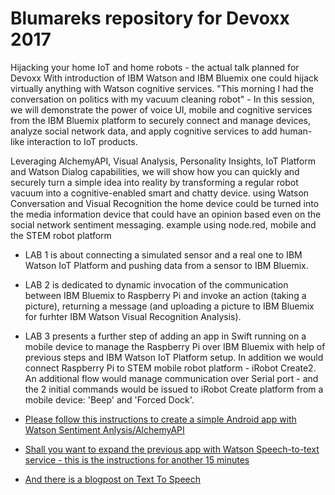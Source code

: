 # Blumareks repository for Devoxx 2017
Hijacking your home IoT and home robots - the actual talk planned for Devoxx
With introduction of IBM Watson and IBM Bluemix one could hijack virtually anything with Watson cognitive services. 
"This morning I had the conversation on politics with my vacuum cleaning robot" - In this session, we will demonstrate the power of voice UI, mobile and cognitive services from the IBM Bluemix platform to securely connect and manage devices, analyze social network data, and apply cognitive services to add human-like interaction to IoT products.
 
Leveraging AlchemyAPI, Visual Analysis, Personality Insights, IoT Platform and Watson Dialog capabilities, we will show how you can quickly and securely turn a simple idea into reality by transforming a regular robot vacuum into a cognitive-enabled smart and chatty device.
using Watson Conversation and Visual Recognition the home device could be turned into the media information device that could have an opinion based even on the social network sentiment messaging. example using node.red, mobile and the STEM robot platform


- LAB 1 is about connecting a simulated sensor and a real one to IBM Watson IoT Platform and pushing data from a sensor to IBM Bluemix.
- LAB 2 is dedicated to dynamic invocation of the communication between IBM Bluemix to Raspberry Pi and invoke an action (taking a picture), returning a message (and uploading a picture to IBM Bluemix for furhter IBM Watson Visual Recognition Analysis).
- LAB 3 presents a further step of adding an app in Swift running on a mobile device to manage the Raspberry Pi over IBM Bluemix with help of previous steps and IBM Watson IoT Platform setup. In addition we would connect Raspberry Pi to STEM mobile robot platform - iRobot Create2. An additional flow would manage communication over Serial port - and the 2 initial commands would be issued to iRobot Create platform from a mobile device: 'Beep' and 'Forced Dock'.


- [Please follow this instructions to create a simple Android app with Watson Sentiment Anlysis/AlchemyAPI](https://github.com/blumareks/2016wdc/tree/master/SentimentSensitiveApp)
- [Shall you want to expand the previous app with Watson Speech-to-text service - this is the instructions for another 15 minutes](https://github.com/blumareks/2016wdc/tree/master/SpeechToText)
- [And there is a blogpost on Text To Speech](http://ibm.biz/espresso-lab-tts)
